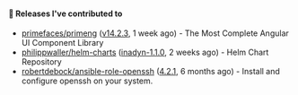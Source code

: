 #### 🔭 Releases I've contributed to

- [primefaces/primeng](https://github.com/primefaces/primeng) ([v14.2.3](https://github.com/primefaces/primeng/releases/tag/v14.2.3), 1 week ago) - The Most Complete Angular UI Component Library
- [philippwaller/helm-charts](https://github.com/philippwaller/helm-charts) ([inadyn-1.1.0](https://github.com/philippwaller/helm-charts/releases/tag/inadyn-1.1.0), 2 weeks ago) - Helm Chart Repository
- [robertdebock/ansible-role-openssh](https://github.com/robertdebock/ansible-role-openssh) ([4.2.1](https://github.com/robertdebock/ansible-role-openssh/releases/tag/4.2.1), 6 months ago) - Install and configure openssh on your system.

